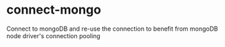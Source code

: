 # connect-mongo
Connect to mongoDB and re-use the connection to benefit from mongoDB node driver's connection pooling 
